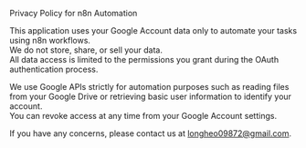 Privacy Policy for n8n Automation

This application uses your Google Account data only to automate your tasks using n8n workflows.  
We do not store, share, or sell your data.  
All data access is limited to the permissions you grant during the OAuth authentication process.

We use Google APIs strictly for automation purposes such as reading files from your Google Drive or retrieving basic user information to identify your account.  
You can revoke access at any time from your Google Account settings.

If you have any concerns, please contact us at longheo09872@gmail.com.


